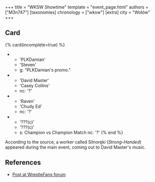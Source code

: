 +++
title = "WKSW Showtime"
template = "event_page.html"
authors = ["M3n747"]
[taxonomies]
chronology = ["wksw"]
[extra]
city = "Wołów"
+++

## Card

{% card(incomplete=true) %}
- - 'PLKDamian'
  - 'Steven'
  - g: "PLKDamian's promo."
- - 'David Master'
  - 'Casey Collins'
  - nc: '?'
- - 'Raven'
  - 'Chudy Ed'
  - nc: '?'
- - '???(c)'
  - '???(c)'
  - s: Champion vs Champion Match
    nc: '?'
{% end %}

According to the source, a worker called Silnoręki (_Strong-Handed_) appeared during the main event, coming out to David Master's music.

## References

* [Post at WrestleFans forum](https://wrestlefans.pl/forum/viewtopic.php?f=295&t=38021)
